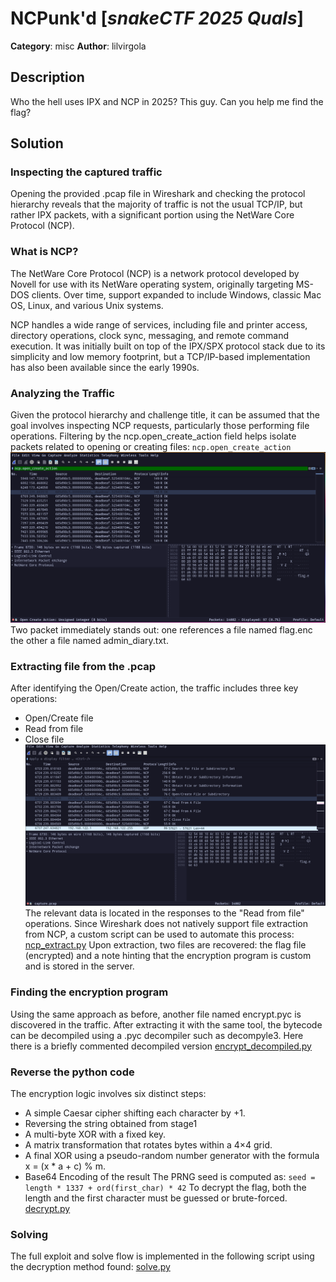 # NCPunk'd [_snakeCTF 2025 Quals_]

**Category**: misc
**Author**: lilvirgola

## Description

Who the hell uses IPX and NCP in 2025? This guy. Can you help me find the flag?

## Solution

### Inspecting the captured traffic
Opening the provided .pcap file in Wireshark and checking the protocol hierarchy reveals that the majority of traffic is not the usual TCP/IP, but rather IPX packets, with a significant portion using the NetWare Core Protocol (NCP).

### What is NCP?
The NetWare Core Protocol (NCP) is a network protocol developed by Novell for use with its NetWare operating system, originally targeting MS-DOS clients. Over time, support expanded to include Windows, classic Mac OS, Linux, and various Unix systems.

NCP handles a wide range of services, including file and printer access, directory operations, clock sync, messaging, and remote command execution. It was initially built on top of the IPX/SPX protocol stack due to its simplicity and low memory footprint, but a TCP/IP-based implementation has also been available since the early 1990s.

### Analyzing the Traffic
Given the protocol hierarchy and challenge title, it can be assumed that the goal involves inspecting NCP requests, particularly those performing file operations. Filtering by the ncp.open_create_action field helps isolate packets related to opening or creating files:
`ncp.open_create_action`
![Filter](images/flag_packet.png)
Two packet immediately stands out: one references a file named flag.enc the other a file named admin_diary.txt.

### Extracting file from the .pcap
After identifying the Open/Create action, the traffic includes three key operations:
   - Open/Create file 
   - Read from file
   - Close file
![Operations](images/operations.png)
The relevant data is located in the responses to the "Read from file" operations. Since Wireshark does not natively support file extraction from NCP, a custom script can be used to automate this process:
[ncp_extract.py](attachments/ncp_extract.py)
Upon extraction, two files are recovered: the flag file (encrypted) and a note hinting that the encryption program is custom and is stored in the server.

### Finding the encryption program
Using the same approach as before, another file named encrypt.pyc is discovered in the traffic. After extracting it with the same tool, the bytecode can be decompiled using a .pyc decompiler such as decompyle3.
Here there is a briefly commented decompiled version
[encrypt_decompiled.py](attachments/encrypt_decompiled.py)

### Reverse the python code
The encryption logic involves six distinct steps:
   - A simple Caesar cipher shifting each character by +1.
   - Reversing the string obtained from stage1
   - A multi-byte XOR with a fixed key.
   - A matrix transformation that rotates bytes within a 4×4 grid.
   - A final XOR using a pseudo-random number generator with the formula x = (x * a + c) % m.
   - Base64 Encoding of the result
The PRNG seed is computed as: 
`seed = length * 1337 + ord(first_char) * 42`
To decrypt the flag, both the length and the first character must be guessed or brute-forced.
[decrypt.py](attachments/decrypt.py)

### Solving
The full exploit and solve flow is implemented in the following script using the decryption method found:
[solve.py](attachments/solve.py)
